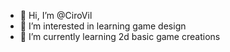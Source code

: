 - 👋 Hi, I’m @CiroVil
- 👀 I’m interested in learning game design
- 🌱 I’m currently learning 2d basic game creations

<!---
CiroVil/CiroVil is a ✨ special ✨ repository because its `README.md` (this file) appears on your GitHub profile.
You can click the Preview link to take a look at your changes.
--->
